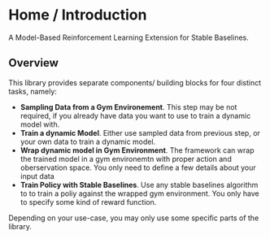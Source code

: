 # Home / Introduction

A Model-Based Reinforcement Learning Extension for Stable Baselines.

## Overview
This library provides separate components/ building blocks for four
distinct tasks, namely:

- **Sampling Data from a Gym Environement**. This step may be not required, if
  you already have data you want to use to train a dynamic model with.
- **Train a dynamic Model**. Either use sampled data from previous step, or your
  own data to train a dynamic model.
- **Wrap dynamic model in Gym Environment**. The framework can wrap the trained
  model in a gym environemtn with proper action and oberservation space. You
  only need to define a few details about your input data 
- **Train Policy with Stable Baselines**. Use any stable baselines algorithm to
  to train a poliy against the wrapped gym environment. You only have to specify
  some kind of reward function.

Depending on your use-case, you may only use some specific parts of the library.
